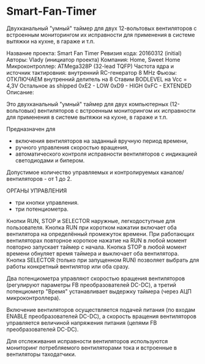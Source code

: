 # Smart-Fan-Timer
Двухканальный "умный" таймер для двух 12-вольтовых вентиляторов с встроенным мониторингом их исправности для применения в системе вытяжки на кухне, в гараже и т.п.


Название проекта: Smart Fan Timer
Ревизия кода: 20160312 (initial)
Авторы: Vlady (инициатор проекта)
Компания: Home, Sweet Home
Микроконтроллер: ATMega328P (32-lead TQFP)
Частота ядра и источник тактировния: внутренний RC-генератор 8 MHz
Фьюзы:
	ОТКЛЮЧАЕМ внутренний делитель на 8
	Ставим BODLEVEL на Vcc = 4,3V
	Остальное as shipped
		0xE2 - LOW
		0xD9 - HIGH
		0xFC - EXTENDED
Описание:

Это двухканальный "умный" таймер для двух компьютерных (12-вольтовых) вентиляторов с
встроенным мониторингом их исправности для применения в системе вытяжки на кухне, в
гараже и т.п.

Предназначен для 
- включения вентиляторов на заданный вручную период времени,
- ручного управления скоростью вращения,
- автоматического контроля исправности вентиляторов с индикацией светодиодами и бипером.

Допустимое количество управляемых и контролируемых каналов/вентиляторов - от 1 до 2. 

ОРГАНЫ УПРАВЛЕНИЯ
- три кнопки управления.
- три потенциометра.

Кнопки RUN, STOP и SELECTOR наружные, легкодоступные для пользователя. 
Кнопка RUN при коротком нажатии включает оба вентилятора на определённый
промежуток времени. При работающих вентиляторах повторное короткое нажатие на RUN в
любой момент повторно запускает таймер с начала.
Кнопка STOP в любой момент времени обнуляет время таймера и выключает оба вентилятора.
Кнопка SELECTOR (только при запущенном RUN) позволяет выбрать для работы конкретный
вентилятор или оба сразу.

Два потенциометра управляют скоростью вращения вентиляторов (регулируют
параметры FB преобразователей DC-DC), а третий потенциометр "Время" устанавливает выдержку
таймера (через АЦП микроконтроллера).

Включение вентиляторов осуществляется подачей питания (по входам ENABLE
преобразователей DC-DC), а скорость вращения вентиляторов управляется величиной
напряжения питания (цепями FB преобразователей DC-DC).

Для отслеживания исправности вентиляторов используются мониторинг потребляемого
вентиляторами тока и встроенные в вентиляторы таходатчики.
